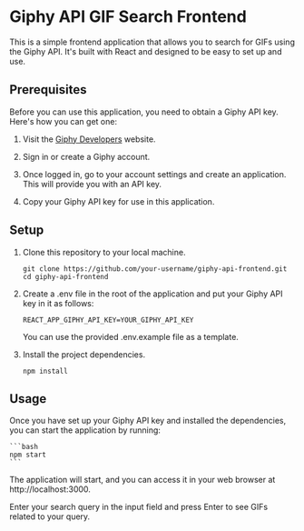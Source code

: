 # Giphy API GIF Search Frontend

This is a simple frontend application that allows you to search for GIFs using the Giphy API. It's built with React and designed to be easy to set up and use.

## Prerequisites

Before you can use this application, you need to obtain a Giphy API key. Here's how you can get one:

1. Visit the [Giphy Developers](https://developers.giphy.com) website.

2. Sign in or create a Giphy account.

3. Once logged in, go to your account settings and create an application. This will provide you with an API key.

4. Copy your Giphy API key for use in this application.

## Setup

1. Clone this repository to your local machine.

   ```
   git clone https://github.com/your-username/giphy-api-frontend.git
   cd giphy-api-frontend
	```

2. Create a .env file in the root of the application and put your Giphy API key in it as follows:

	```
	REACT_APP_GIPHY_API_KEY=YOUR_GIPHY_API_KEY
	```
	You can use the provided .env.example file as a template.


3. Install the project dependencies.
	
	```
	npm install
	```

## Usage

Once you have set up your Giphy API key and installed the dependencies, you can start the application by running:

	```bash
	npm start
	```


The application will start, and you can access it in your web browser at http://localhost:3000.

Enter your search query in the input field and press Enter to see GIFs related to your query.